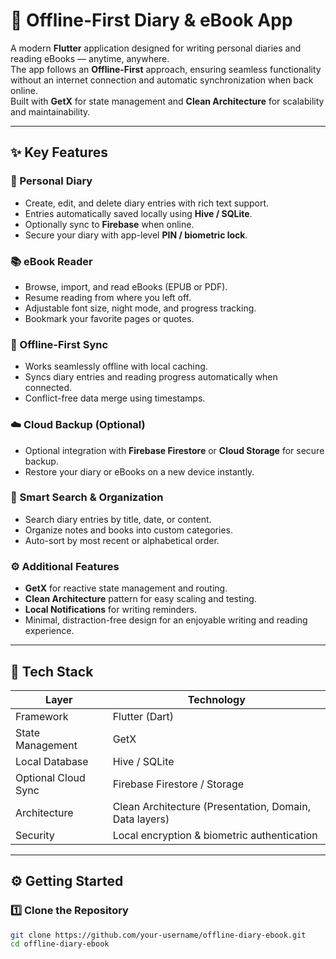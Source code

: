 # 📔 Offline-First Diary & eBook App

A modern **Flutter** application designed for writing personal diaries and reading eBooks — anytime, anywhere.  
The app follows an **Offline-First** approach, ensuring seamless functionality without an internet connection and automatic synchronization when back online.  
Built with **GetX** for state management and **Clean Architecture** for scalability and maintainability.

---

## ✨ Key Features

### 📝 Personal Diary
- Create, edit, and delete diary entries with rich text support.
- Entries automatically saved locally using **Hive / SQLite**.
- Optionally sync to **Firebase** when online.
- Secure your diary with app-level **PIN / biometric lock**.

### 📚 eBook Reader
- Browse, import, and read eBooks (EPUB or PDF).
- Resume reading from where you left off.
- Adjustable font size, night mode, and progress tracking.
- Bookmark your favorite pages or quotes.

### 🔄 Offline-First Sync
- Works seamlessly offline with local caching.
- Syncs diary entries and reading progress automatically when connected.
- Conflict-free data merge using timestamps.

### ☁️ Cloud Backup (Optional)
- Optional integration with **Firebase Firestore** or **Cloud Storage** for secure backup.
- Restore your diary or eBooks on a new device instantly.

### 🧠 Smart Search & Organization
- Search diary entries by title, date, or content.
- Organize notes and books into custom categories.
- Auto-sort by most recent or alphabetical order.

### ⚙️ Additional Features
- **GetX** for reactive state management and routing.
- **Clean Architecture** pattern for easy scaling and testing.
- **Local Notifications** for writing reminders.
- Minimal, distraction-free design for an enjoyable writing and reading experience.

---

## 🧱 Tech Stack

| Layer | Technology |
|-------|-------------|
| Framework | Flutter (Dart) |
| State Management | GetX |
| Local Database | Hive / SQLite |
| Optional Cloud Sync | Firebase Firestore / Storage |
| Architecture | Clean Architecture (Presentation, Domain, Data layers) |
| Security | Local encryption & biometric authentication |

---

## ⚙️ Getting Started

### 1️⃣ Clone the Repository
```bash
git clone https://github.com/your-username/offline-diary-ebook.git
cd offline-diary-ebook
